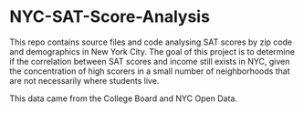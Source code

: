 # NYC-SAT-Score-Analysis

This repo contains source files and code analysing SAT scores by zip code and demographics in New York City. The goal of this project is to determine if the correlation between SAT scores and income still exists in NYC, given the concentration of high scorers in a small number of neighborhoods that are not necessarily where students live.

This data came from the College Board and NYC Open Data.
